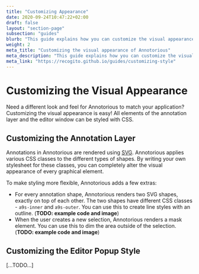 ```yaml
---
title: "Customizing Appearance"
date: 2020-09-24T10:47:22+02:00
draft: false
layout: "section-page"
subsection: "guides"
blurb: "This guide explains how you can customize the visual appearance of annotations, and apply your own style rules by implementing a Formatter function."
weight: 2
meta_title: "Customizing the visual appearance of Annotorious"
meta_description: "This guide explains how you can customize the visual appearance of annotations, and apply your own style rules by implementing a Formatter function."
meta_link: "https://recogito.github.io/guides/customizing-style"
---
```


# Customizing the Visual Appearance

Need a different look and feel for Annotorious to match your application? Customizing
the visual appearance is easy! All elements of the annotation layer and the editor window
can be styled with CSS.

## Customizing the Annotation Layer

Annotations in Annotorious are rendered using [SVG](https://developer.mozilla.org/en-US/docs/Web/SVG).
Annotorious applies various CSS classes to the different types of shapes. By writing your own stylesheet
for these classes, you can completely alter the visual appearance of every graphical element.

To make styling more flexible, Annotorious adds a few extras:

- For every annotation shape, Annotorious renders two SVG shapes, exactly on top of each other. The two shapes
  have different CSS classes - `a9s-inner` and `a9s-outer`. You can use this to create line styles with an outline.
  (__TODO: example code and image__)
- When the user creates a new selection, Annotorious renders a mask element. You can use this to dim the area outside
  of the selection. (__TODO: example code and image__)

## Customizing the Editor Popup Style

[...TODO...]
